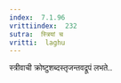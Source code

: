 ```yaml
---
index:  7.1.96
vrittiindex:  232
sutra:  स्त्रियां च
vritti:  laghu 
---
```


स्त्रीवाची क्रोष्टुशब्दस्तृजन्तवद्रूपं लभते..

